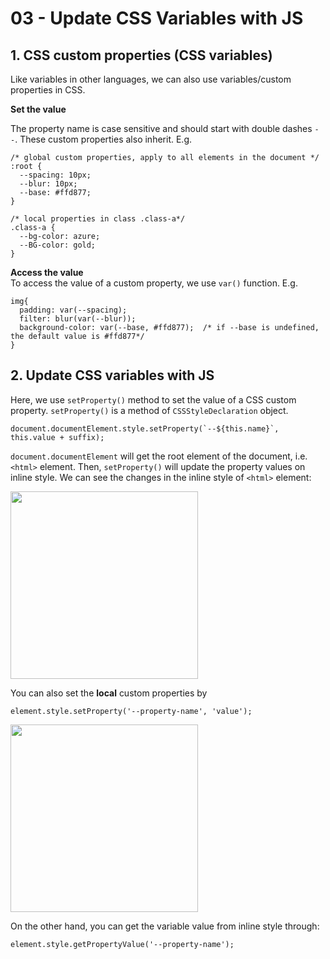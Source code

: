 # 03 - Update CSS Variables with JS
## 1. CSS custom properties (CSS variables)  
  
Like variables in other languages, we can also use variables/custom properties in CSS.  

**Set the value**  

The property name is case sensitive and should start with double dashes `--`. These custom properties also inherit. E.g.  
```
/* global custom properties, apply to all elements in the document */
:root { 
  --spacing: 10px;
  --blur: 10px;
  --base: #ffd877;
}

/* local properties in class .class-a*/
.class-a {
  --bg-color: azure;
  --BG-color: gold;
}
```  

**Access the value**  
To access the value of a custom property, we use `var()` function. E.g.  
```
img{
  padding: var(--spacing);
  filter: blur(var(--blur));
  background-color: var(--base, #ffd877);  /* if --base is undefined, the default value is #ffd877*/
}
```
  
## 2. Update CSS variables with JS  
Here, we use `setProperty()` method to set the value of a CSS custom property. `setProperty()` is a method of `CSSStyleDeclaration` object.   
 
```
document.documentElement.style.setProperty(`--${this.name}`, this.value + suffix);
```
  
`document.documentElement` will get the root element of the document, i.e. `<html>` element. Then, `setProperty()` will update the property values on inline style. We can see the changes in the inline style of `<html>` element:  

<img src='README-pics/update-global-css-var.gif' height='300px'>  
  

You can also set the **local** custom properties by   

```
element.style.setProperty('--property-name', 'value');
```
<img src='README-pics/set-local-css-var.gif' height='300px'>  
  
On the other hand, you can get the variable value from inline style through:  
```
element.style.getPropertyValue('--property-name');
```